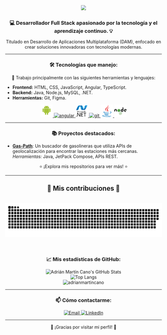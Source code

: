 <h1 align="center">
    <img src="https://readme-typing-svg.herokuapp.com/?font=Righteous&size=35&center=true&vCenter=true&width=500&height=70&duration=4000&lines=¡Hola+a+todos!+👋;+Soy+Adrián+Martín!;" />
</h1>

<h3 align="center">💻 Desarrollador Full Stack apasionado por la tecnología y el aprendizaje continuo. 💡</h3>
<p align="center">Titulado en Desarrollo de Aplicaciones Multiplataforma (DAM), enfocado en crear soluciones innovadoras con tecnologías modernas.</p>



---

<h3 align="center">🛠️ Tecnologías que manejo:</h3>
<p align="center">🎯 Trabajo principalmente con las siguientes herramientas y lenguajes:</p>
<ul>
    <li><strong>Frontend:</strong> HTML, CSS, JavaScript, Angular, TypeScript.</li>
    <li><strong>Backend:</strong> Java, Node.js, MySQL, .NET.</li>
    <li><strong>Herramientas:</strong> Git, Figma.</li>
</ul>

<p align="center">
    <a href="https://developer.android.com" target="_blank" rel="noreferrer"> 
        <img src="https://raw.githubusercontent.com/devicons/devicon/master/icons/android/android-original-wordmark.svg" alt="android" width="40" height="40"/> 
    </a> 
    <a href="https://angular.io" target="_blank" rel="noreferrer"> 
        <img src="https://angular.io/assets/images/logos/angular/angular.svg" alt="angular" width="40" height="40"/> 
    </a> 
    <a href="https://dotnet.microsoft.com/" target="_blank" rel="noreferrer"> 
        <img src="https://raw.githubusercontent.com/devicons/devicon/master/icons/dot-net/dot-net-original-wordmark.svg" alt="dotnet" width="40" height="40"/> 
    </a> 
    <a href="https://git-scm.com/" target="_blank" rel="noreferrer"> 
        <img src="https://www.vectorlogo.zone/logos/git-scm/git-scm-icon.svg" alt="git" width="40" height="40"/> 
    </a> 
    <a href="https://www.java.com" target="_blank" rel="noreferrer"> 
        <img src="https://raw.githubusercontent.com/devicons/devicon/master/icons/java/java-original.svg" alt="java" width="40" height="40"/> 
    </a> 
    <a href="https://nodejs.org" target="_blank" rel="noreferrer"> 
        <img src="https://raw.githubusercontent.com/devicons/devicon/master/icons/nodejs/nodejs-original-wordmark.svg" alt="nodejs" width="40" height="40"/> 
    </a> 
</p>

---

<h3 align="center">📚 Proyectos destacados:</h3>
<ul>
    <li>
        <strong><a href="https://github.com/AdrianMartinCano/Gas-Path">Gas-Path</a></strong>: Un buscador de gasolineras que utiliza APIs de geolocalización para encontrar las estaciones más cercanas.  
        <em>Herramientas:</em> Java, JetPack Compose, APIs REST.
    </li>
  
</ul>
<p align="center">⭐ ¡Explora mis repositorios para ver más! ⭐</p>

---

<div align="center">
  <h2>🐍 Mis contribuciones 🐍</h2>
  <br>
  <img alt="snake eating my contributions" src="https://raw.githubusercontent.com/AdrianMartinCano/AdrianMartinCano/output/github-contribution-grid-snake-dark.svg" />
  <br/><br/><br/>
</div>

<h3 align="center">📈 Mis estadísticas de GitHub:</h3>
<p align="center">
    <img src="https://github-readme-stats.vercel.app/api?username=AdrianMartinCano&show_icons=true&theme=tokyonight" alt="Adrián Martín Cano's GitHub Stats" />
    <br>
    <img src="https://github-readme-stats.vercel.app/api/top-langs/?username=AdrianMartinCano&layout=compact&theme=tokyonight" alt="Top Langs" />
    <br>
    <img src="https://komarev.com/ghpvc/?username=adrianmartincano&label=Profile%20views&color=0e75b6&style=flat" alt="adrianmartincano" />
</p>


---

<h3 align="center">📫 Cómo contactarme:</h3>
<p align="center">
    <a href="mailto:amc.1994.mca@gmail.com">
        <img src="https://img.shields.io/badge/-Email-%23D14836?style=for-the-badge&logo=gmail&logoColor=white" alt="Email">
    </a>
    <a href="https://www.linkedin.com/in/adrian-martin-cano/">
        <img src="https://img.shields.io/badge/-LinkedIn-%230077B5?style=for-the-badge&logo=linkedin&logoColor=white" alt="LinkedIn">
    </a>
</p>

---

<p align="center">🌟 ¡Gracias por visitar mi perfil! 🌟</p>
